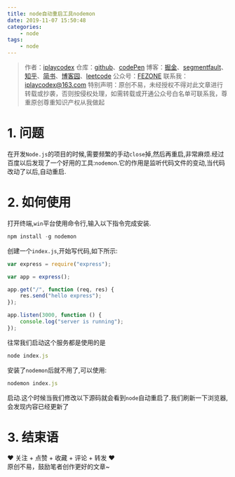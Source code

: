 ```yaml
---
title: node自动重启工具nodemon
date: 2019-11-07 15:50:48
categories:
    - node
tags:
    - node
---
```


> 作者：[iplaycodex](http://iplaycodex.com)
> 仓库：[github](https://github.com/iplaycodex)、[codePen](https://codepen.io/iplaycodex)
> 博客：[掘金](https://juejin.im/user/3597257774478359)、[segmentfault](https://segmentfault.com/u/iplaycodex)、[知乎](https://www.zhihu.com/people/CallMeAllenLliu)、[简书](https://www.jianshu.com/u/9cd27f169c7e)、[博客园](https://www.cnblogs.com/)、[leetcode](https://leetcode-cn.com/u/iplaycodex/)
> 公众号：[FEZONE](http://iplaycodex.com)
> 联系我：[iplaycodex@163.com](iplaycodex@163.com)
> 特别声明：原创不易，未经授权不得对此文章进行转载或抄袭，否则按侵权处理，如需转载或开通公众号白名单可联系我，尊重原创尊重知识产权从我做起

# 1. 问题

在开发`Node.js`的项目的时候,需要频繁的手动`close`掉,然后再重启,非常麻烦.经过百度以后发现了一个好用的工具:`nodemon`.它的作用是监听代码文件的变动,当代码改动了以后,自动重启.

# 2. 如何使用

打开终端,`win`平台使用命令行,输入以下指令完成安装.

```javascript
npm install -g nodemon
```

<!--more-->

创建一个`index.js`,开始写代码,如下所示:

```javascript
var express = require("express");

var app = express();

app.get("/", function (req, res) {
    res.send("hello express");
});

app.listen(3000, function () {
    console.log("server is running");
});
```

往常我们启动这个服务都是使用的是

```javascript
node index.js
```

安装了`nodemon`后就不用了,可以使用:

```javascript
nodemon index.js
```

启动.这个时候当我们修改以下源码就会看到`node`自动重启了.我们刷新一下浏览器,会发现内容已经更新了

# 3. 结束语

❤️ 关注 + 点赞 + 收藏 + 评论 + 转发 ❤️ <br/>原创不易，鼓励笔者创作更好的文章~

